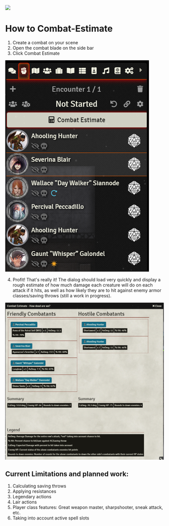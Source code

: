 ![](https://img.shields.io/badge/Foundry-v9.269-informational)
<!--- Downloads @ Latest Badge -->
<!--- replace <user>/<repo> with your username/repository -->
<!--- ![Latest Release Download Count](https://img.shields.io/github/downloads/<user>/<repo>/latest/module.zip) -->

<!--- Forge Bazaar Install % Badge -->
<!--- replace <your-module-name> with the `name` in your manifest -->
<!--- ![Forge Installs](https://img.shields.io/badge/dynamic/json?label=Forge%20Installs&query=package.installs&suffix=%25&url=https%3A%2F%2Fforge-vtt.com%2Fapi%2Fbazaar%2Fpackage%2F<your-module-name>&colorB=4aa94a) -->


# How to Combat-Estimate

1. Create a combat on your scene
2. Open the combat blade on the side bar
3. Click Combat Estimate

![](images/2022-05-04-08-57-33.png)

4. Profit! That's really it! The dialog should load very quickly and display a rough estimate of how much damage each creature will do on each attack if it hits, as well as how likely they are to hit against enemy armor classes/saving throws (still a work in progress).

![](images/2022-05-04-08-59-57.png)

## Current Limitations and planned work: 

1. Calculating saving throws
1. Applying resistances
1. Legendary actions
1. Lair actions
1. Player class features: Great weapon master, sharpshooter, sneak attack, etc. 
1. Taking into account active spell slots
